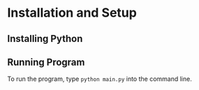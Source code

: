 # Installation and Setup

## Installing Python

## Running Program
To run the program, type `python main.py` into the command line.